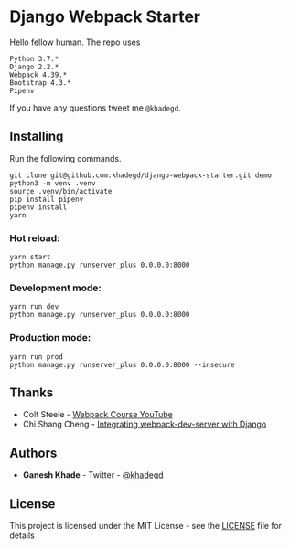 # Django Webpack Starter

Hello fellow human. The repo uses
```
Python 3.7.*
Django 2.2.*
Webpack 4.39.*
Bootstrap 4.3.*
Pipenv
```
If you have any questions tweet me `@khadegd`.

## Installing

Run the following commands.

```
git clone git@github.com:khadegd/django-webpack-starter.git demo
python3 -m venv .venv
source .venv/bin/activate
pip install pipenv
pipenv install
yarn
```


### Hot reload:
```
yarn start
python manage.py runserver_plus 0.0.0.0:8000
```


### Development mode:
```
yarn run dev
python manage.py runserver_plus 0.0.0.0:8000
```


### Production mode:

```
yarn run prod
python manage.py runserver_plus 0.0.0.0:8000 --insecure
```

## Thanks

* Colt Steele - [Webpack Course YouTube](https://www.youtube.com/playlist?list=PLblA84xge2_zwxh3XJqy6UVxS60YdusY8)
* Chi Shang Cheng - [Integrating webpack-dev-server with Django](https://cscheng.info/2016/08/03/integrating-webpack-dev-server-with-django.html)


## Authors

* **Ganesh Khade** - Twitter - [@khadegd](https://twitter.com/khadegd)


## License

This project is licensed under the MIT License - see the [LICENSE](LICENSE) file for details


